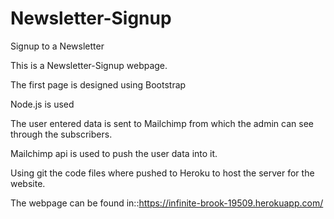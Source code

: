 # Newsletter-Signup
Signup to a Newsletter

This is a Newsletter-Signup webpage.

The first page is designed using Bootstrap

Node.js is used

The user entered data is sent to Mailchimp from which the admin can see through the subscribers.

Mailchimp api is used to push the user data into it.

Using git the code files where pushed to Heroku to host the server for the website.

The webpage can be found in::https://infinite-brook-19509.herokuapp.com/
